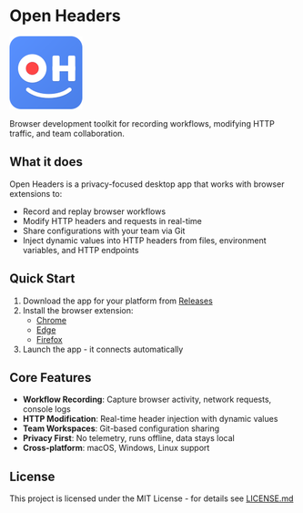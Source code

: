 # Open Headers

![Open Headers Logo](./src/ui/images/icon128.png)

Browser development toolkit for recording workflows, modifying HTTP traffic, and team collaboration.

## What it does

Open Headers is a privacy-focused desktop app that works with browser extensions to:
- Record and replay browser workflows
- Modify HTTP headers and requests in real-time
- Share configurations with your team via Git
- Inject dynamic values into HTTP headers from files, environment variables, and HTTP endpoints

## Quick Start

1. Download the app for your platform from [Releases](https://github.com/OpenHeaders/open-headers-app/releases)
2. Install the browser extension:
   - [Chrome](https://chromewebstore.google.com/detail/ablaikadpbfblkmhpmbbnbbfjoibeejb)
   - [Edge](https://microsoftedge.microsoft.com/addons/detail/open-headers/gnbibobkkddlflknjkgcmokdlpddegpo)
   - [Firefox](https://addons.mozilla.org/en-US/firefox/addon/open-headers/)
3. Launch the app - it connects automatically

## Core Features

- **Workflow Recording**: Capture browser activity, network requests, console logs
- **HTTP Modification**: Real-time header injection with dynamic values
- **Team Workspaces**: Git-based configuration sharing
- **Privacy First**: No telemetry, runs offline, data stays local
- **Cross-platform**: macOS, Windows, Linux support

## License

This project is licensed under the MIT License - for details see [LICENSE.md](LICENSE.md)
